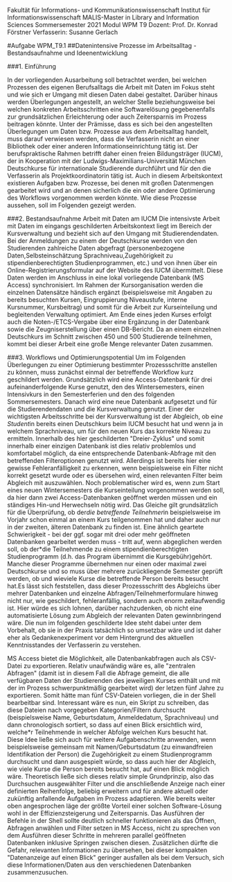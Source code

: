 Fakultät für Informations- und Kommunikationswissenschaft
Institut für Informationswissenschaft
MALIS-Master in Library and Information Sciences
Sommersemester 2021
Modul WPM T9
Dozent: Prof. Dr. Konrad Förstner
Verfasserin: Susanne Gerlach


#Aufgabe WPM_T9.1
##Datenintensive Prozesse im Arbeitsalltag - Bestandsaufnahme und Ideenentwicklung


###1. Einführung

In der vorliegenden Ausarbeitung soll betrachtet werden, bei welchen Prozessen des eigenen Berufsalltags die Arbeit mit Daten im Fokus steht und wie sich er Umgang mit diesen Daten dabei gestaltet. Darüber hinaus werden Überlegungen angestellt, an welcher
Stelle beziehungsweise bei welchen konkreten Arbeitsschritten eine Softwarelösung gegebenenfalls zur grundsätzlichen Erleichterung oder auch Zeitersparnis im Prozess beitragen könnte. 
Unter der Prämisse, dass es sich bei den angestellten Überlegungen um Daten bzw. Prozesse aus dem Arbeitsalltag handelt, muss darauf verwiesen werden, dass die Verfasserin nicht an einer Bibliothek oder einer anderen Informationseinrichtung tätig ist.
Der berufspraktische Rahmen betrifft daher einen freien Bildungsträger (IUCM), der in Kooperation mit der Ludwigs-Maximilians-Universität München Deutschkurse für internationale Studierende durchführt und für den die Verfasserin als Projektkoordinatorin 
tätig ist. Auch in diesem Arbeitskontext existieren Aufgaben bzw. Prozesse, bei denen mit großen Datenmengen gearbeitet wird und an denen sicherlich die ein oder andere Optimierung des Workflows vorgenommen werden könnte. Wie diese Prozesse aussehen, soll im
Folgenden gezeigt werden.

###2. Bestandsaufnahme Arbeit mit Daten am IUCM
Die intensivste Arbeit mit Daten im eingangs geschilderten Arbeitskontext liegt im Bereich der Kursverwaltung und bezieht sich auf den Umgang mit Studierendendaten. Bei der Anmeldungen zu einem der Deutschkurse werden von den Studierenden zahlreiche
Daten abgefragt (personenbezogene Daten,Selbsteinschätzung Sprachniveau,Zugehörigkeit zu stipendienberechtigten Studienprogrammen, etc.) und von ihnen über ein Online-Registrierungsformular auf der Website des IUCM übermittelt. Diese Daten werden im Anschluss in eine lokal vorliegende Datenbank
(MS Access) synchronisiert. Im Rahmen der Kursorganisation werden die einzelnen Datensätze händisch ergänzt (beispielsweise mit Angaben zu bereits besuchten Kursen, Eingruppierung Niveaustufe, interne Kursnummer, Kursbeitrag) und somit für die Arbeit
zur Kurseinteilung und begleitenden Verwaltung optimiert. Am Ende eines jeden Kurses erfolgt auch die Noten-/ETCS-Vergabe über eine Ergänzung in der Datenbank sowie die Zeugniserstellung über einen DB-Bericht. Da an einem einzelnen Deutschkurs im
Schnitt zwischen 450 und 500 Studierende teilnehmen, kommt bei dieser Arbeit eine große Menge relevanter Daten zusammen.

###3. Workflows und Optimierungspotential
Um im Folgenden Überlegungen zu einer Optimierung bestimmter Prozessschritte anstellen zu können, muss zunächst einmal der betreffende Workflow kurz geschildert werden. Grundsätzlich wird eine Access-Datenbank für drei aufeinanderfolgende Kurse genutzt, den
des Wintersemesters, einen Intensivkurs in den Semesterferien und den des folgenden Sommersemesters. Danach wird eine neue Datenbank aufgesetzt und für die Studierendendaten und die Kursverwaltung genutzt. Einer der wichtigsten Arbeitsschritte bei der 
Kursverwaltung ist der Abgleich, ob ein*e Student*in bereits einen Deutschkurs beim IUCM besucht hat und wenn ja in welchem Sprachniveau, um für den neuen Kurs das korrekte Niveau zu ermitteln. Innerhalb des hier geschilderten "Dreier-Zyklus" und somit 
innerhalb einer einzigen Datenbank ist dies relativ problemlos und komfortabel möglich, da eine entsprechende Datenbank-Abfrage mit den betreffenden Filteroptionen genutzt wird. Allerdings ist bereits hier eine gewisse Fehleranfälligkeit zu erkennen, wenn
beispielsweise ein Filter nicht korrekt gesetzt wurde oder es übersehen wird, einen relevanten Filter beim Abgleich mit auszuwählen. Noch problematischer wird es, wenn zum Start eines neuen Wintersemesters die Kurseinteilung vorgenommen werden soll, da hier dann
zwei Access-Datenbanken geöffnet werden müssen und ein ständiges Hin-und Herwechseln nötig wird. Das Gleiche gilt grundsätzlich für die Überprüfung, ob der*die betreffende Teilnehmer*in beispielsweise im Vorjahr schon einmal an einem Kurs teilgenommen hat und daher
auch nur in der zweiten, älteren Datenbank zu finden ist. Eine ähnlich geartete Schwierigkeit - bei der ggf. sogar mit drei oder mehr geöffneten Datenbanken gearbeitet werden muss - tritt auf, wenn abgeglichen werden soll, ob der*die Teilnehmende zu einem 
stipendienberechtigten Studienprogramm (d.h. das Program übernimmt die Kursgebühr)gehört. Manche dieser Programme übernehmen nur einen oder maximal zwei Deutschkurse und so muss über mehrere zurückliegende Semester geprüft werden, ob und wieviele Kurse die 
betreffende Person bereits besucht hat.Es lässt sich feststellen, dass dieser Prozessschritt des Abgleichs über mehrer Datenbanken und einzelne Abfragen/Teilnehmerformulare hinweg nicht nur, wie geschildert, fehleranfällig, sondern auch enorm zeitaufwendig ist. Hier
würde es sich lohnen, darüber nachzudenken, ob nicht eine automatisierte Lösung zum Abgleich der relevanten Daten gewinnbringend wäre. Die nun im folgenden geschilderte Idee steht dabei unter dem Vorbehalt, ob sie in der Praxis tatsächlich so umsetzbar wäre
und ist daher eher als Gedankenexperiment vor dem Hintergrund des aktuellen Kenntnisstandes der Verfasserin zu verstehen.

MS Access bietet die Möglichkeit, alle Datenbankabfragen auch als CSV-Datei zu exportieren. Relativ unaufwändig wäre es, alle "zentralen Abfragen" (damit ist in diesem Fall die Abfrage gemeint, die alle verfügbaren Daten der Studierenden des jeweiligen Kurses enthält und mit der im 
Prozess schwerpunktmäßig gearbeitet wird) der letzen fünf Jahre zu exportieren. Somit hätte man fünf CSV-Dateien vorliegen, die in der Shell bearbeitbar sind. Interessant wäre es nun, ein Skript zu schreiben, das diese Dateien nach vorgegeben Kategorien/Filtern
durchsucht (beispielsweise Name, Geburtsdatum, Anmeldedatum, Sprachniveau) und dann chronologisch sortiert, so dass auf einen Blick ersichtlich wird, welche*r Teilnehmende in welcher Abfolge welchen Kurs besucht hat. Diese Idee ließe sich auch für weitere 
Aufgabenschritte  anwenden, wenn beispielsweise gemeinsam mit Namen/Geburtsdatum (zu einwandfreien Identifikation der Person) die Zugehörigkeit zu einem Studienprogramm durchsucht und dann ausgespielt würde, so dass auch hier der Abgleich, wie viele 
Kurse die Person bereits besucht hat, auf einen Blick möglich wäre. Theoretisch ließe sich dieses relativ simple Grundprinzip, also das Durchsuchen ausgewählter Filter und die anschließende Anzeige nach einer definierten Reihenfolge, beliebig erweitern und für
andere aktuell oder zukünftig anfallende Aufgaben im Prozess adaptieren. Wie bereits weiter oben angesprochen läge der größte Vorteil einer solchen Software-Lösung wohl in der Effizienzsteigerung und Zeitersparnis. Das Ausführen der Befehle in der Shell sollte
deutlich schneller funktionieren als das Öffnen, Abfragen anwählen und Filter setzen in MS Access, nicht zu sprechen von dem Ausführen dieser Schritte in mehreren parallel geöffneten Datenbanken inklusive Springen zwischen diesen. Zusätzlichen dürfte die Gefahr,
relevanten Informationen zu übersehen, bei dieser kompakten "Datenanzeige auf einen Blick" geringer ausfallen als bei dem Versuch, sich diese Informationen/Daten aus den verschiedenen Datenbanken zusammenzusuchen.

  
